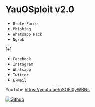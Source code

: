 # YauOSploit v2.0

* `Brute Force   `  
* `Phishing ` 
* `Whatsapp Hack ` 
* `Ngrok  ` 

[+]

* `Facebook ` 
* `İnstagram  `
* `Whatsapp ` 
* `Twitter `  
* `E-Mail  `  

YouTube:https://youtu.be/oSOFl0yWBNs

[![Github](https://img.shields.io/badge/Github-NE0--WISE-green?style=for-the-badge&logo=github)](https://github.com/NE0WISE)
